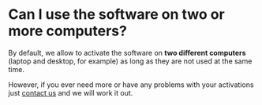 # Can I use the software on two or more computers?

By default, we allow to activate the software on **two different computers** \(laptop and desktop, for example\) as long as they are not used at the same time.

However, if you ever need more or have any problems with your activations just [contact us](https://www.trainyourears.com/contact/) and we will work it out.

